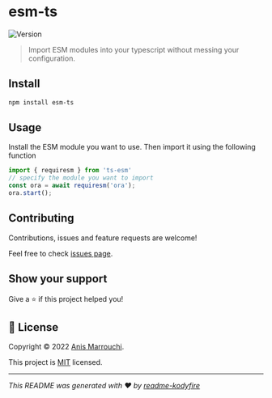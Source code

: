 # esm-ts
![Version](https://img.shields.io/badge/version-0.0.8-blue.svg?cacheSeconds=2592000)


> Import ESM modules into your typescript without messing your configuration.


## Install

```sh
npm install esm-ts
```

## Usage
Install the ESM module you want to use. Then import it using the following function
```ts
import { requiresm } from 'ts-esm'
// specify the module you want to import
const ora = await requiresm('ora');
ora.start();
```

## Contributing

Contributions, issues and feature requests are welcome!

Feel free to check [issues page](https://github.com/nooqta/esm-ts/issues). 

## Show your support

Give a ⭐️ if this project helped you!

## 📝 License

Copyright © 2022 [Anis Marrouchi](https://github.com/anis-marrouchi).

This project is [MIT](https://github.com/nooqta/linkedin-quizzes/blob/main/LICENSE) licensed.

***
_This README was generated with ❤️ by [readme-kodyfire](https://github.com/nooqta/readme-kodyfire)_
